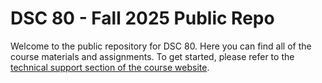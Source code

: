 DSC 80 - Fall 2025 Public Repo
==============================

Welcome to the public repository for DSC 80. Here you can find all of the course materials and assignments. To get started, please refer to the [technical support section of the course website](https://dsc80.com/tech_support.html).

